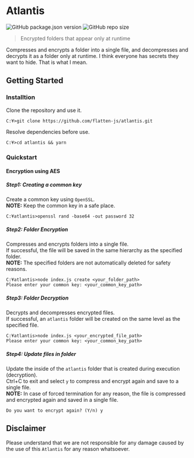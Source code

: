 # Atlantis
![GitHub package.json version](https://img.shields.io/github/package-json/v/flatten-js/atlantis)
![GitHub repo size](https://img.shields.io/github/repo-size/flatten-js/atlantis)

> Encrypted folders that appear only at runtime

Compresses and encrypts a folder into a single file, and decompresses and decrypts it as a folder only at runtime.
I think everyone has secrets they want to hide. That is what I mean.

## Getting Started

### Installtion

Clone the repository and use it.
```
C:¥>git clone https://github.com/flatten-js/atlantis.git
```

Resolve dependencies before use.
```
C:¥>cd atlantis && yarn
```

### Quickstart

#### Encryption using AES

##### Step1: Creating a common key

Create a common key using ```OpenSSL```.  
**NOTE:** Keep the common key in a safe place.
```
C:¥atlantis>openssl rand -base64 -out password 32
```

##### Step2: Folder Encryption

Compresses and encrypts folders into a single file.  
If successful, the file will be saved in the same hierarchy as the specified folder.  
**NOTE:** The specified folders are not automatically deleted for safety reasons.
```
C:¥atlantis>node index.js create <your_folder_path>
Please enter your common key: <your_common_key_path>
```

##### Step3: Folder Decryption

Decrypts and decompresses encrypted files.  
If successful, an ```atlantis``` folder will be created on the same level as the specified file.
```
C:¥atlantis>node index.js <your_encrypted_file_path>
Please enter your common key: <your_common_key_path>
```

##### Step4: Update files in folder

Update the inside of the ```atlantis``` folder that is created during execution (decryption).  
Ctrl+C to exit and select ```y``` to compress and encrypt again and save to a single file.  
**NOTE:** In case of forced termination for any reason, the file is compressed and encrypted again and saved in a single file.
```
Do you want to encrypt again? (Y/n) y
```

## Disclaimer
Please understand that we are not responsible for any damage caused by the use of this ```Atlantis``` for any reason whatsoever.
